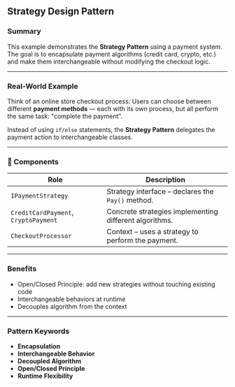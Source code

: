 ﻿## Strategy Design Pattern

### Summary

This example demonstrates the **Strategy Pattern** using a payment system. The goal is to encapsulate payment algorithms (credit card, crypto, etc.) and make them interchangeable without modifying the checkout logic.

---

### Real-World Example

Think of an online store checkout process:
Users can choose between different **payment methods** — each with its own process, but all perform the same task: "complete the payment".

Instead of using `if/else` statements, the **Strategy Pattern** delegates the payment action to interchangeable classes.

---

### 🧱 Components

| Role                                 | Description                                            |
| ------------------------------------ | ------------------------------------------------------ |
| `IPaymentStrategy`                   | Strategy interface – declares the `Pay()` method.      |
| `CreditCardPayment`, `CryptoPayment` | Concrete strategies implementing different algorithms. |
| `CheckoutProcessor`                  | Context – uses a strategy to perform the payment.      |

---

### Benefits

* Open/Closed Principle: add new strategies without touching existing code
* Interchangeable behaviors at runtime
* Decouples algorithm from the context

---

### Pattern Keywords

* **Encapsulation**
* **Interchangeable Behavior**
* **Decoupled Algorithm**
* **Open/Closed Principle**
* **Runtime Flexibility**
